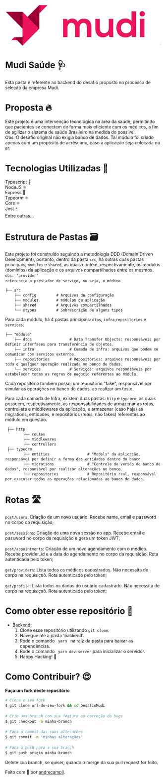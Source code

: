 <p align="center">
  <img src="../logo.png"/>
</p>

# Mudi Saúde 🩺
Esta pasta é referente ao backend do desafio proposto no processo de seleção da empresa Mudi.

# Proposta 🔥
Este projeto é uma intervenção tecnológica na área da saúde, permitindo que pacientes se conectem de forma mais eficiente com
os médicos, a fim de agilizar o sistema de saúde Brasileiro na medida do possível.<br /> Obs: O desafio original não exigia banco de dados.
Tal módulo foi criado apenas com um propósito de acréscimo, caso a aplicação seja colocada no ar.

# Tecnologias Utilizadas 🚀
Typescript 🦕 </br>
NodeJS ⚛️ <br />
Express 🚂 <br />
Typeorm ⚛️ <br />
Cors ⚛️ <br />
Jest 🃏 <br />
Entre outras...

# Estrutura de Pastas 🗃️
Este projeto foi construído seguindo a metodologia DDD (Domain Driven Development), portanto, dentro da pasta <code>src</code>,
há outras duas pastas principais, <code>modules</code> e <code>shared</code>, as quais contêm, respectivamente, os módulos (domínios)
da aplicação e os arquivos compartilhados entre os mesmos. <br />
<code>obs: 'provider' referencia o prestador de serviço, ou seja, o médico</code>

    ├── src
        ├── config         # Arquivos de configuração
        ├── modules        # módulos da aplicação
        ├── shared         # Arquivos compartilhados
        └── @types         # Sobrescrição de alguns tipos
 

Para cada módulo, há 4 pastas principais: <code>dtos</code>, <code>infra</code>,<code>repositories</code> e <code>services</code>.

    ├── "módulo"
        ├── dtos                 # Data Transfer Objects: responsáveis por definir interfaces para transferência de objetos.
        ├── infra                # Camada de infra: arquivos que podem se comunicar com servicos externos.
        ├── repositories         # Repositórios: arquivos responsáveis por toda e qualquer operação realizada no banco de dados.
        └── services             # Serviços: arquivos responsáveis por estabelecer todas as regras de negócio referentes ao módulo. 


Cada repositório também possui um repositório "fake", responsável por simular as operações no banco de dados, ao realizar um teste.

Para cada camada de Infra, existem duas pastas: <code>http</code> e <code>typeorm</code>, as quais possuem, respectivamente, as responsabilidades
de armazenar as rotas, controllers e middlewares da aplicação, e armazenar (caso haja) as migrations, entidades, e repositórios (reais, não fakes)
referentes ao módulo em questão.

     ├── http
            ├── routes                
            ├── middlewares
            └── controllers                  
     ├── typeorm
            ├── entities                 # "Models" da aplicação, responsável por definir a forma das entidades dentro do banco
            ├── migrations               # "Controle de versão do banco de dados", responsável por realizar alterações no banco.
            └── repositories             # Repositório real, responsável por executar todas as operações relacionadas ao banco de dados.

# Rotas 🛣️
<code>post/users</code>: Criação de um novo usuário. Recebe name, email e password no corpo da requisição; <br /><br />
<code>post/sessions</code>: Criação de uma nova sessão no app. Recebe email e password no corpo da requisição e gera um token JWT; <br /><br />
<code>post/appointments</code>: Criação de um novo agendamento com o médico. Recebe provider_id e a data do agendamento no corpo da requisição. Rota autenticada pelo token;<br /> <br />
<code>get/providers</code>: Lista todos os médicos cadastrados. Não necessita de corpo na requisiçaõ. Rota autenticada pelo token; <br /><br />
<code>get/profile</code>: Lista todos os dados do usuário cadastrado. Não necessita de corpo na requisiçaõ. Rota autenticada pelo token; <br />

# Como obter esse repositório 🤔
- Backend:
  1. Clone esse repositório utilizando <code>git clone</code>.
  2. Navegue até a pasta 'backend'.
  3. Rode o comando <code> yarn </code> na raíz da pasta para baixar as dependências.
  4. Rode o comando <code> yarn dev:server</code> para inicializar o servidor.
  5. Happy Hacking! 🚀

# Como Contribuir? 😍
**Faça um fork deste repositório**

```bash
# Clone o seu fork
$ git clone url-do-seu-fork && cd DesafioMudi

# Crie uma branch com sua feature ou correção de bugs
$ git checkout -b minha-branch

# Faça o commit das suas alterações
$ git commit -m 'minhas alterações'

# Faça o push para a sua branch
$ git push origin minha-branch
```

Delete sua branch, se quiser, quando o merge da sua pull request for feito. <br />

Feito com 💜 por <a href="https://www.linkedin.com/in/andrecampll/" target="blank">andrecampll</a>.
